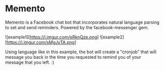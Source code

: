 
# Memento
Memento is a Facebook chat bot that incorporates natural language parsing to set and send reminders.
Powered by the facebook-messenger gem.

![example1][https://i.imgur.com/eRknQze.png]
![example2][https://i.imgur.com/sMgJvTA.png]

Using language like in this example, the bot will create a "cronjob" that will message you back in the time you requested to remind you of your message that you left. :)

